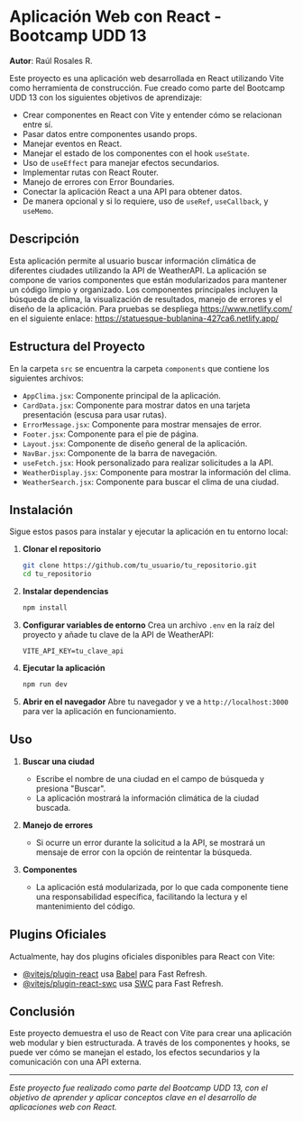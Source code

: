 # Aplicación Web con React - Bootcamp UDD 13

**Autor**: Raúl Rosales R.

Este proyecto es una aplicación web desarrollada en React utilizando Vite como herramienta de construcción. Fue creado como parte del Bootcamp UDD 13 con los siguientes objetivos de aprendizaje:

- Crear componentes en React con Vite y entender cómo se relacionan entre sí.
- Pasar datos entre componentes usando props.
- Manejar eventos en React.
- Manejar el estado de los componentes con el hook `useState`.
- Uso de `useEffect` para manejar efectos secundarios.
- Implementar rutas con React Router.
- Manejo de errores con Error Boundaries.
- Conectar la aplicación React a una API para obtener datos.
- De manera opcional y si lo requiere, uso de `useRef`, `useCallback`, y `useMemo`.

## Descripción

Esta aplicación permite al usuario buscar información climática de diferentes ciudades utilizando la API de WeatherAPI. La aplicación se compone de varios componentes que están modularizados para mantener un código limpio y organizado. Los componentes principales incluyen la búsqueda de clima, la visualización de resultados, manejo de errores y el diseño de la aplicación. 
Para pruebas se despliega https://www.netlify.com/  en el siguiente enlace: https://statuesque-bublanina-427ca6.netlify.app/ 

## Estructura del Proyecto

En la carpeta `src` se encuentra la carpeta `components` que contiene los siguientes archivos:

- `AppClima.jsx`: Componente principal de la aplicación.
- `CardData.jsx`: Componente para mostrar datos en una tarjeta presentación (escusa para usar rutas).
- `ErrorMessage.jsx`: Componente para mostrar mensajes de error.
- `Footer.jsx`: Componente para el pie de página.
- `Layout.jsx`: Componente de diseño general de la aplicación.
- `NavBar.jsx`: Componente de la barra de navegación.
- `useFetch.jsx`: Hook personalizado para realizar solicitudes a la API.
- `WeatherDisplay.jsx`: Componente para mostrar la información del clima.
- `WeatherSearch.jsx`: Componente para buscar el clima de una ciudad.

## Instalación

Sigue estos pasos para instalar y ejecutar la aplicación en tu entorno local:

1. **Clonar el repositorio**
   ```bash
   git clone https://github.com/tu_usuario/tu_repositorio.git
   cd tu_repositorio
   ```

2. **Instalar dependencias**
   ```bash
   npm install
   ```

3. **Configurar variables de entorno**
   Crea un archivo `.env` en la raíz del proyecto y añade tu clave de la API de WeatherAPI:
   ```env
   VITE_API_KEY=tu_clave_api
   ```

4. **Ejecutar la aplicación**
   ```bash
   npm run dev
   ```

5. **Abrir en el navegador**
   Abre tu navegador y ve a `http://localhost:3000` para ver la aplicación en funcionamiento.

## Uso

1. **Buscar una ciudad**
   - Escribe el nombre de una ciudad en el campo de búsqueda y presiona "Buscar".
   - La aplicación mostrará la información climática de la ciudad buscada.

2. **Manejo de errores**
   - Si ocurre un error durante la solicitud a la API, se mostrará un mensaje de error con la opción de reintentar la búsqueda.

3. **Componentes**
   - La aplicación está modularizada, por lo que cada componente tiene una responsabilidad específica, facilitando la lectura y el mantenimiento del código.

## Plugins Oficiales

Actualmente, hay dos plugins oficiales disponibles para React con Vite:

- [@vitejs/plugin-react](https://github.com/vitejs/vite-plugin-react/blob/main/packages/plugin-react/README.md) usa [Babel](https://babeljs.io/) para Fast Refresh.
- [@vitejs/plugin-react-swc](https://github.com/vitejs/vite-plugin-react-swc) usa [SWC](https://swc.rs/) para Fast Refresh.

## Conclusión

Este proyecto demuestra el uso de React con Vite para crear una aplicación web modular y bien estructurada. A través de los componentes y hooks, se puede ver cómo se manejan el estado, los efectos secundarios y la comunicación con una API externa.

---

*Este proyecto fue realizado como parte del Bootcamp UDD 13, con el objetivo de aprender y aplicar conceptos clave en el desarrollo de aplicaciones web con React.*
